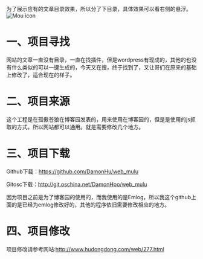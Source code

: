为了展示应有的文章目录效果，所以分了下目录，具体效果可以看右侧的悬浮。
![Mou icon](http://cdn.hudongdong.com/content/uploadfile/201603/62d11459070691.png)
# 一、项目寻找

网站的文章一直没有目录，一直在找插件，但是wordpress有现成的，其他的也没有什么类似的可以一键生成的，今天又在搜，终于找到了，又让哥们在原来的基础上修改了，适合现在的样子。
# 二、项目来源

这个工程是在孤傲苍狼在博客园发表的，用来使用在博客园的，但是是使用的js抓取的方式，所以网站都可以通用。就是需要修改几个地方。
# 三、项目下载

Github下载：<https://github.com/DamonHu/web_mulu>

Gitosc下载：<http://git.oschina.net/DamonHoo/web_mulu>

因为项目之前是为了博客园的使用的，而我使用的是Emlog，所以我这个github上面的是已经为emlog修改好的，其他的程序依旧需要修改相应的地方。
# 四、项目修改
项目修改请参考网站:<http://www.hudongdong.com/web/277.html>

